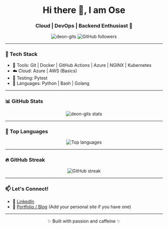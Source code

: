 <h1 align="center">Hi there 👋, I am Ose</h1>
<h3 align="center">Cloud | DevOps | Backend Enthusiast 🚀</h3>

<p align="center">
  <img src="https://komarev.com/ghpvc/?username=deon-gits&label=Profile%20views&color=0e75b6&style=flat" alt="deon-gits" />
  <img src="https://img.shields.io/github/followers/deon-gits?label=Follow&style=social" alt="GitHub followers" />
</p>

---

### 🧰 Tech Stack

- 🔧 Tools: Git | Docker | GitHub Actions | Azure | NGINX | Kubernetes
- ☁️ Cloud: Azure | AWS (Basics)
- 🧪 Testing: Pytest
- 💬 Languages: Python | Bash | Golang

---

### 📊 GitHub Stats

<p align="center">
  <img src="https://github-readme-stats.vercel.app/api?username=deon-gits&show_icons=true&theme=tokyonight" alt="deon-gits stats" />
</p>

---

### 📌 Top Languages

<p align="center">
  <img src="https://github-readme-stats.vercel.app/api/top-langs/?username=deon-gits&layout=compact&theme=tokyonight" alt="Top languages" />
</p>

---

### 🔥 GitHub Streak

<p align="center">
  <img src="https://github-readme-streak-stats.herokuapp.com/?user=deon-gits&theme=tokyonight" alt="GitHub streak" />
</p>

---

### 📫 Let's Connect!

- 🔗 [LinkedIn](https://www.linkedin.com/in/osemedua-umunna/)
- 💼 [Portfolio / Blog](#) (Add your personal site if you have one)

---

<p align="center">✨ Built with passion and caffeine ✨</p>

